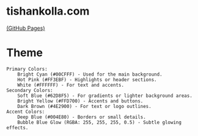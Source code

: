 # tishankolla.com

[(GitHub Pages)](https://dev-kperera.github.io/tishankolla.com/)

# Theme
	Primary Colors:
		Bright Cyan (#00CFFF) - Used for the main background.
		Hot Pink (#FF3EBF) - Highlights or header sections.
		White (#FFFFFF) - For text and accents.
	Secondary Colors:
		Soft Blue (#62D8F5) - For gradients or lighter background areas.
		Bright Yellow (#FFD700) - Accents and buttons.
		Dark Brown (#4E2900) - For text or logo outlines.
	Accent Colors:
		Deep Blue (#004E80) - Borders or small details.
		Bubble Blue Glow (RGBA: 255, 255, 255, 0.5) - Subtle glowing effects.